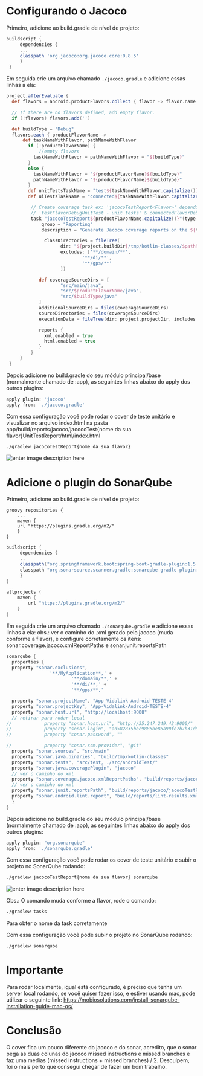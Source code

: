 


# Configurando o Jacoco

Primeiro, adicione ao build.gradle de nível de projeto:

```groovy
buildscript {
	 dependencies {
	 ...
	 classpath 'org.jacoco:org.jacoco.core:0.8.5'
	 }
 }
 ```


Em seguida crie um arquivo chamado `./jacoco.gradle` e adicione essas linhas a ela:
```groovy
project.afterEvaluate {
  def flavors = android.productFlavors.collect { flavor -> flavor.name }

  // If there are no flavors defined, add empty flavor.
  if (!flavors) flavors.add('')

  def buildType = "Debug"
  flavors.each { productFlavorName ->
	  def taskNameWithFlavor, pathNameWithFlavor
        if (!productFlavorName) {
            //empty flavors
		  taskNameWithFlavor = pathNameWithFlavor = "${buildType}"
	    }
	    else {
          taskNameWithFlavor = "${productFlavorName}${buildType}"
		  pathNameWithFlavor = "${productFlavorName}${buildType}"
	    }
        def unitTestsTaskName = "test${taskNameWithFlavor.capitalize()}UnitTest"
		def uiTestsTaskName = "connected${taskNameWithFlavor.capitalize()}AndroidTest"

		 // Create coverage task ex: 'jacocoTestReport<Flavor>' depending on
		 // 'testFlavorDebugUnitTest - unit tests' & connectedFlavorDebugAndroidTest - integration tests.
		 task "jacocoTestReport${productFlavorName.capitalize()}"(type: JacocoReport, dependsOn: [unitTestsTaskName, uiTestsTaskName]) {
			 group = "Reporting"
			 description = "Generate Jacoco coverage reports on the ${taskNameWithFlavor.capitalize()} build. Flavor: $pathNameWithFlavor"

			  classDirectories = fileTree(
                    dir: "${project.buildDir}/tmp/kotlin-classes/$pathNameWithFlavor",
                    excludes: ['**/domain/**',
                            '**/di/**',
                            '**/gps/**'
					])

            def coverageSourceDirs = [
                    "src/main/java",
                    "src/$productFlavorName/java",
                    "src/$buildType/java"
			]
            additionalSourceDirs = files(coverageSourceDirs)
            sourceDirectories = files(coverageSourceDirs)
            executionData = fileTree(dir: project.projectDir, includes: ["**/*.exec", "**/*.ec"])

            reports {
			  xml.enabled = true
			  html.enabled = true
			}
		 }
	 }
 }
```

Depois adicione no build.gradle do seu módulo principal/base (normalmente chamado de :app), as seguintes linhas abaixo do apply dos outros plugins:

```groovy
apply plugin: 'jacoco'
apply from: './jacoco.gradle'
```
Com essa configuração você pode rodar o cover de teste unitário e visualizar no arquivo index.html na pasta app/build/reports/jacoco/jacocoTest{nome da sua flavor}UnitTestReport/html/index.html
```bash
./gradlew jacocoTestReport{nome da sua flavor}
 ```

![enter image description here](https://raw.githubusercontent.com/GaldinoJr/TesteJacocoSonar/master/app/src/main/res/drawable-v24/Captura%20de%20Tela%202020-04-01%20%C3%A0s%2020.14.58.png)

# Adicione o plugin do SonarQube
  Primeiro, adicione ao build.gradle de nível de projeto:

 ```
 groovy repositories {
	 ...
	 maven {
	 url "https://plugins.gradle.org/m2/"
	 }
}
 ```

```groovy
buildscript {
	 dependencies {
	 ..
	 classpath("org.springframework.boot:spring-boot-gradle-plugin:1.5.4.RELEASE")
	 classpath "org.sonarsource.scanner.gradle:sonarqube-gradle-plugin:2.8"
	 }
}
 ```

```groovy
allprojects {
	maven {
		url "https://plugins.gradle.org/m2/"
	}
}
```

Em seguida crie um arquivo chamado `./sonarqube.gradle` e adicione essas linhas a ela:
obs.: ver o caminho do .xml gerado pelo jacoco (muda conforme a flavor), e configure corretamente os itens: sonar.coverage.jacoco.xmlReportPaths e sonar.junit.reportsPath

```groovy
sonarqube {
  properties {
  property "sonar.exclusions",
                '**/MyApplication**,' +
                        '**/domain/**,' +
                        '**/di/**,' +
                        '**/gps/**,'

  property "sonar.projectName", "App-Vidalink-Android-TESTE-4"
  property "sonar.projectKey", "App-Vidalink-Android-TESTE-4"
  property "sonar.host.url", "http://localhost:9000"
  // retirar para rodar local
//            property "sonar.host.url", "http://35.247.249.42:9000/"
//            property "sonar.login", "ad582835bec9886be86a90fe7b7b31d556795e6a"
//            property "sonar.password", ""

//            property "sonar.scm.provider", "git"
  property "sonar.sources", "src/main"
  property "sonar.java.binaries", "build/tmp/kotlin-classes"
  property "sonar.tests", "src/test, ./src/androidTest/"
  property "sonar.java.coveragePlugin", "jacoco"
  // ver o caminho do xml
  property "sonar.coverage.jacoco.xmlReportPaths", "build/reports/jacoco/jacocoTestReportProd/jacocoTestReportProd.xml"
  // ver o caminho do xml
  property "sonar.junit.reportsPath", "build/reports/jacoco/jacocoTestReportProd/"
  property "sonar.android.lint.report", "build/reports/lint-results.xml"
  }
}
```

Depois adicione no build.gradle do seu módulo principal/base (normalmente chamado de :app), as seguintes linhas abaixo do apply dos outros plugins:

```groovy
apply plugin: "org.sonarqube"
apply from: './sonarqube.gradle'
```
Com essa configuração você pode rodar os cover de teste unitário e subir o projeto no SonarQube rodando:

```bash
./gradlew jacocoTestReport{nome da sua flavor} sonarqube
```

![enter image description here](https://raw.githubusercontent.com/GaldinoJr/TesteJacocoSonar/master/app/src/main/res/drawable-v24/Captura%20de%20Tela%202020-04-01%20%C3%A0s%2020.13.28.png)

Obs.: O comando muda conforme a flavor, rode o comando:

```bash
./gradlew tasks
```
Para obter o nome da task corretamente


Com essa configuração você pode subir o projeto no SonarQube rodando:
```bash
./gradlew sonarqube
```

# Importante
Para rodar localmente, igual está configurado, é preciso que tenha um server local rodando, se você quiser fazer isso, e estiver usando mac, pode utilizar o seguinte link:
https://mobiosolutions.com/install-sonarqube-installation-guide-mac-os/


# Conclusão
O cover fica um pouco diferente do jacoco e do sonar, acredito, que o sonar pega as duas colunas do jacoco missed instructions e missed branches e faz uma médias (missed instructions + missed branches) / 2.
Desculpem, foi o mais perto que consegui chegar de fazer um bom trabalho.